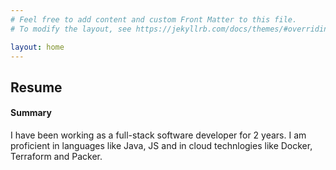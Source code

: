 ```yaml
---
# Feel free to add content and custom Front Matter to this file.
# To modify the layout, see https://jekyllrb.com/docs/themes/#overriding-theme-defaults

layout: home
---
```

## Resume

#### Summary
I have been working as a full-stack software developer for 2 years. I am proficient in languages like Java, JS and in cloud technlogies like Docker, Terraform and Packer.
